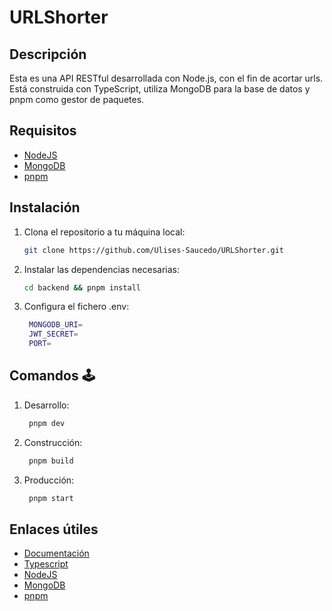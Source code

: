 # URLShorter

## Descripción
Esta es una API RESTful desarrollada con Node.js, con el fin de acortar urls. Está construida con TypeScript, utiliza MongoDB para la base de datos y pnpm como gestor de paquetes.

## Requisitos
-  [NodeJS](https://nodejs.org/en)
-  [MongoDB](https://www.mongodb.com/es)
-  [pnpm](https://pnpm.io/es/)

## Instalación
1. Clona el repositorio a tu máquina local:
    ```sh
    git clone https://github.com/Ulises-Saucedo/URLShorter.git
    ```
2. Instalar las dependencias necesarias:
    ```sh
    cd backend && pnpm install
    ```
3. Configura el fichero .env:
   ```sh
    MONGODB_URI=
    JWT_SECRET=
    PORT=
   ```
   
## Comandos 🕹
1. Desarrollo:
   ```sh
    pnpm dev
   ```
2. Construcción:
   ```sh
    pnpm build
   ```
3. Producción:
   ```sh
    pnpm start
   ```
   
## Enlaces útiles
-  [Documentación](https://documenter.getpostman.com/view/28984272/2sA3e5f8kg)
-  [Typescript](https://www.typescriptlang.org/)
-  [NodeJS](https://nodejs.org/en)
-  [MongoDB](https://www.mongodb.com/es)
-  [pnpm](https://pnpm.io/es/)
